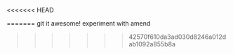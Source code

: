 <<<<<<< HEAD

=======
git it awesome!
experiment with amend
>>>>>>> 42570f610da3ad030d8246a012dab1092a855b8a
